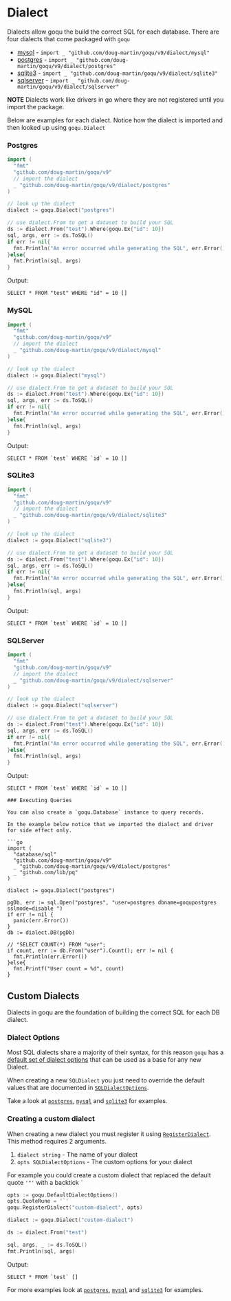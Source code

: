 # Dialect

Dialects allow goqu the build the correct SQL for each database. There are four dialects that come packaged with `goqu`

* [mysql](./dialect/mysql/mysql.go) - `import _ "github.com/doug-martin/goqu/v9/dialect/mysql"`
* [postgres](./dialect/postgres/postgres.go) - `import _ "github.com/doug-martin/goqu/v9/dialect/postgres"`
* [sqlite3](./dialect/sqlite3/sqlite3.go) - `import _ "github.com/doug-martin/goqu/v9/dialect/sqlite3"`
* [sqlserver](./dialect/sqlserver/sqlserver.go) - `import _ "github.com/doug-martin/goqu/v9/dialect/sqlserver"`

**NOTE** Dialects work like drivers in go where they are not registered until you import the package.

Below are examples for each dialect. Notice how the dialect is imported and then looked up using `goqu.Dialect`

<a name="postgres"></a>
### Postgres
```go
import (
  "fmt"
  "github.com/doug-martin/goqu/v9"
  // import the dialect
  _ "github.com/doug-martin/goqu/v9/dialect/postgres"
)

// look up the dialect
dialect := goqu.Dialect("postgres")

// use dialect.From to get a dataset to build your SQL
ds := dialect.From("test").Where(goqu.Ex{"id": 10})
sql, args, err := ds.ToSQL()
if err != nil{
  fmt.Println("An error occurred while generating the SQL", err.Error())
}else{
  fmt.Println(sql, args)
}
```

Output:
```
SELECT * FROM "test" WHERE "id" = 10 []
```

<a name="mysql"></a>
### MySQL
```go
import (
  "fmt"
  "github.com/doug-martin/goqu/v9"
  // import the dialect
  _ "github.com/doug-martin/goqu/v9/dialect/mysql"
)

// look up the dialect
dialect := goqu.Dialect("mysql")

// use dialect.From to get a dataset to build your SQL
ds := dialect.From("test").Where(goqu.Ex{"id": 10})
sql, args, err := ds.ToSQL()
if err != nil{
  fmt.Println("An error occurred while generating the SQL", err.Error())
}else{
  fmt.Println(sql, args)
}
```

Output:
```
SELECT * FROM `test` WHERE `id` = 10 []
```

<a name="sqlite3"></a>
### SQLite3
```go
import (
  "fmt"
  "github.com/doug-martin/goqu/v9"
  // import the dialect
  _ "github.com/doug-martin/goqu/v9/dialect/sqlite3"
)

// look up the dialect
dialect := goqu.Dialect("sqlite3")

// use dialect.From to get a dataset to build your SQL
ds := dialect.From("test").Where(goqu.Ex{"id": 10})
sql, args, err := ds.ToSQL()
if err != nil{
  fmt.Println("An error occurred while generating the SQL", err.Error())
}else{
  fmt.Println(sql, args)
}
```

Output:
```
SELECT * FROM `test` WHERE `id` = 10 []
```

<a name="sqlserver"></a>
### SQLServer
```go
import (
  "fmt"
  "github.com/doug-martin/goqu/v9"
  // import the dialect
  _ "github.com/doug-martin/goqu/v9/dialect/sqlserver"
)

// look up the dialect
dialect := goqu.Dialect("sqlserver")

// use dialect.From to get a dataset to build your SQL
ds := dialect.From("test").Where(goqu.Ex{"id": 10})
sql, args, err := ds.ToSQL()
if err != nil{
  fmt.Println("An error occurred while generating the SQL", err.Error())
}else{
  fmt.Println(sql, args)
}
```

Output:
```
SELECT * FROM `test` WHERE `id` = 10 []

### Executing Queries 

You can also create a `goqu.Database` instance to query records.

In the example below notice that we imported the dialect and driver for side effect only.

```go
import (
  "database/sql"
  "github.com/doug-martin/goqu/v9"
  _ "github.com/doug-martin/goqu/v9/dialect/postgres"
  _ "github.com/lib/pq"
)

dialect := goqu.Dialect("postgres")

pgDb, err := sql.Open("postgres", "user=postgres dbname=goqupostgres sslmode=disable ")
if err != nil {
  panic(err.Error())
}
db := dialect.DB(pgDb)

// "SELECT COUNT(*) FROM "user";
if count, err := db.From("user").Count(); err != nil {
  fmt.Println(err.Error())
}else{
  fmt.Printf("User count = %d", count)
}
```

<a name="custom-dialects"></a>
## Custom Dialects

Dialects in goqu are the foundation of building the correct SQL for each DB dialect.

### Dialect Options

Most SQL dialects share a majority of their syntax, for this reason `goqu` has a [default set of dialect options]((http://godoc.org/github.com/doug-martin/goqu/#DefaultDialectOptions)) that can be used as a base for any new Dialect.

When creating a new `SQLDialect` you just need to override the default values that are documented in [`SQLDialectOptions`](http://godoc.org/github.com/doug-martin/goqu/#SQLDialectOptions).

Take a look at [`postgres`](./dialect/postgres/postgres.go), [`mysql`](./dialect/mysql/mysql.go) and [`sqlite3`](./dialect/sqlite3/sqlite3.go) for examples.

### Creating a custom dialect

When creating a new dialect you must register it using [`RegisterDialect`](http://godoc.org/github.com/doug-martin/goqu/#RegisterDialect). This method requires 2 arguments.

1. `dialect string` - The name of your dialect
2. `opts SQLDialectOptions` - The custom options for your dialect

For example you could create a custom dialect that replaced the default quote `'"'` with a backtick <code>`</code>
```go
opts := goqu.DefaultDialectOptions()
opts.QuoteRune = '`'
goqu.RegisterDialect("custom-dialect", opts)

dialect := goqu.Dialect("custom-dialect")

ds := dialect.From("test")

sql, args, _ := ds.ToSQL()
fmt.Println(sql, args)
```

Output:
```
SELECT * FROM `test` []
```

For more examples look at [`postgres`](./dialect/postgres/postgres.go), [`mysql`](./dialect/mysql/mysql.go) and [`sqlite3`](./dialect/sqlite3/sqlite3.go) for examples.

